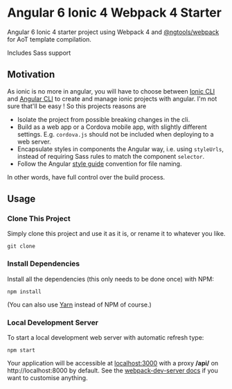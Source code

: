 # Angular 6 Ionic 4 Webpack 4 Starter

Angular 6 Ionic 4 starter project using Webpack 4 and [@ngtools/webpack](https://github.com/angular/devkit/tree/master/packages/ngtools/webpack) for AoT template compilation.

Includes Sass support

## Motivation

As ionic is no more in angular, you will have to choose between [Ionic CLI](http://ionicframework.com/docs/cli/) and [Angular CLI](https://cli.angular.io/) to create and manage ionic projects with angular. I'm not sure that'll be easy ! So this projects reasons are

* Isolate the project from possible breaking changes in the cli.
* Build as a web app or a Cordova mobile app, with slightly different settings. E.g. `cordova.js` should not be included when deploying to a web server.
* Encapsulate styles in components the Angular way, i.e. using `styleUrls`, instead of requiring Sass rules to match the component `selector`.
* Follow the Angular [style guide](https://angular.io/styleguide#!#02-02) convention for file naming.

In other words, have full control over the build process.

## Usage

### Clone This Project

Simply clone this project and use it as it is, or rename it to whatever you like.
```
git clone
```

### Install Dependencies

Install all the dependencies (this only needs to be done once) with NPM:
```
npm install
```
(You can also use [Yarn](https://yarnpkg.com/) instead of NPM of course.)

### Local Development Server

To start a local development web server with automatic refresh type:
```
npm start
```
Your application will be accessible at [localhost:3000](http://localhost:3000/) with a proxy **/api/** on http://localhost:8000 by default. See the [webpack-dev-server docs](https://webpack.github.io/docs/webpack-dev-server.html) if you want to customise anything.
